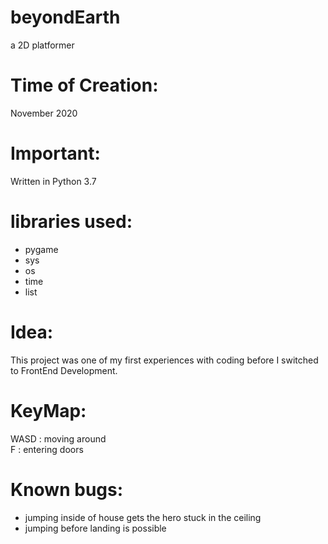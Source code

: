 # beyondEarth
a 2D platformer

# Time of Creation:
November 2020

# Important:
Written in Python 3.7

# libraries used:
- pygame
- sys
- os
- time
- list

# Idea:
This project was one of my first experiences with coding before I switched to FrontEnd Development.


# KeyMap: <br>
WASD    :  moving around <br>
F       :  entering doors <br>

# Known bugs:
- jumping inside of house gets the hero stuck in the ceiling
- jumping before landing is possible
